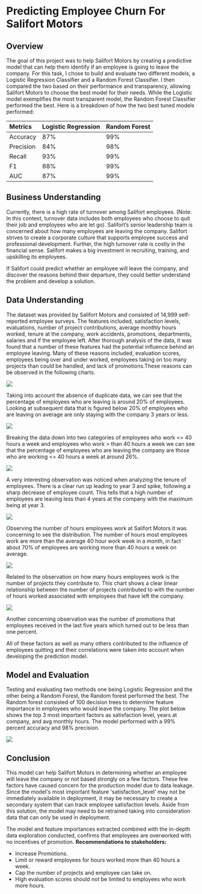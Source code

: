 # Predicting Employee Churn For Salifort Motors

## Overview
The goal of this project was to help Salifort Motors by creating a predictive model that can help them identify if an employee is going to leave the company. For this task, I chose to build and evaluate two different models, a Logistic Regression Classifier and a Random Forest Classifier. I then compared the two based on their performance and transparency, allowing Salifort Motors to choose the best model for their needs. While the Logistic model exemplifies the most transparent model, the Random Forest Classifier performed the best. 
Here is a breakdown of how the two best tuned models performed:

| Metrics   | Logistic Regression | Random Forest |
|:----------|:--------------------|:--------------|
| Accuracy  | 87%             	  |   99%     	  |
| Precision | 84%             	  |   98%     	  |
| Recall	  | 93%             	  |   99%     	  |
| F1    	  | 88%             	  |   99%     	  |
| AUC   	  | 87%             	  |   99%     	  |

## Business Understanding
Currently, there is a high rate of turnover among Salifort employees. (Note: In this context, turnover data includes both employees who choose to quit their job and employees who are let go). Salifort’s senior leadership team is concerned about how many employees are leaving the company. Salifort strives to create a corporate culture that supports employee success and professional development. Further, the high turnover rate is costly in the financial sense. Salifort makes a big investment in recruiting, training, and upskilling its employees. 

If Salifort could predict whether an employee will leave the company, and discover the reasons behind their departure, they could better understand the problem and develop a solution.

## Data Understanding
The dataset was provided by Salifort Motors and consisted of 14,999 self-reported employee surveys. The features included, satisfaction levels, evaluations, number of project contributions, average monthly hours worked, tenure at the company, work accidents, promotions, departments, salaries and if the employee left. After thorough analysis of the data, it was found that a number of these features had the potential influence behind an employee leaving. Many of these reasons included, evaluation scores, employees being over and under worked, employees taking on too many projects than could be handled, and lack of promotions.These reasons can be observed in the following charts.

![](Images/Employees_that_left.jpg)


Taking into account the absence of duplicate data, we can see that the percentage of employees who are leaving is around 20% of employees. Looking at subsequent data that is figured below 20% of employees who are leaving on average are only staying with the company 3 years or less.

![](Images/employee_churn_based_on_hours.jpg)


Breaking the data down into two categories of employees who work <= 40 hours a week and employees who work > than 40 hours a week we can see that the percentage of employees who are leaving the company are those who are working <= 40 hours a week  at around 26%.

 
![](Images/employee_tenure.jpg)

A very interesting observation was noticed when analyzing the tenure of employees. There is a clear run up leading to year 3 and spike, following a sharp decrease of employee count. This tells that a high number of employees are leaving less than 4 years at the company with the maximum being at year 3.

 
![](Images/hours_employees_work.jpg)

Observing the number of hours employees work at Salifort Motors it was concerning to see the distribution. The number of hours most employees work are more than the average 40 hour work week in a month, in fact about 70% of employees are working more than 40 hours a week on average.
 
![](Images/hours_vs_number_of_projects.jpg)

Related to the observation on how many hours employees work is the number of projects they contribute to. This chart shows a clear linear relationship between the number of projects contributed to with the number of hours worked associated with employees that have left the company.


![](Images/promotions.jpg)

Another concerning observation was the number of promotions that employees received in the last five years which turned out to be less than one percent.

All of these factors as well as many others contributed to the influence of employees quitting and their correlations were taken into account when developing the prediction model.

## Model and Evaluation
Testing and evaluating two methods one being Logistic Regression and the other being a Random Forest, the Random forest performed the best. The Random forest consisted of 100 decision trees to determine feature importance in employees who would leave the company. The plot below shows the top 3 most important factors as satisfaction level, years at company, and avg monthly hours. The model performed with a 99% percent accuracy and 98% precision.

![](Images/rf_feature_importance.jpg)


## Conclusion
This model can help Salifort Motors in determining whether an employee will leave the company or not based strongly on a few factors. These few factors have caused concern for the production model due to data leakage. Since the model's most important feature 'satisfaction_level' may not be immediately available in deployment, it may be necessary to create a secondary system that can track employee satisfaction levels. Aside from this solution, the model may need to be retrained taking into consideration data that can only be used in deployment.

The model and feature importances extracted combined with the in-depth data exploration conducted, confirms that employees are overworked with no incentives of promotion.
**Recommendations to stakeholders:**
* Increase Promotions.
* Limit or reward employees for hours worked more than 40 hours a week.
* Cap the number of projects and employee can take on.
* High evaluation scores should not be limited to employees who work more hours.

 



